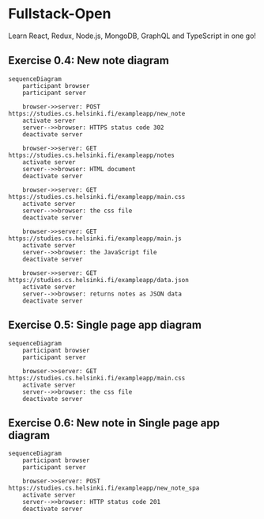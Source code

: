 # Fullstack-Open
Learn React, Redux, Node.js, MongoDB, GraphQL and TypeScript in one go!

## Exercise 0.4: New note diagram
```mermaid
sequenceDiagram
    participant browser
    participant server

    browser->>server: POST https://studies.cs.helsinki.fi/exampleapp/new_note
    activate server
    server-->>browser: HTTPS status code 302
    deactivate server

    browser->>server: GET https://studies.cs.helsinki.fi/exampleapp/notes
    activate server
    server-->>browser: HTML document
    deactivate server

    browser->>server: GET https://studies.cs.helsinki.fi/exampleapp/main.css
    activate server
    server-->>browser: the css file
    deactivate server

    browser->>server: GET https://studies.cs.helsinki.fi/exampleapp/main.js
    activate server
    server-->>browser: the JavaScript file
    deactivate server

    browser->>server: GET https://studies.cs.helsinki.fi/exampleapp/data.json
    activate server
    server-->>browser: returns notes as JSON data
    deactivate server
```

## Exercise 0.5: Single page app diagram
```mermaid
sequenceDiagram
    participant browser
    participant server

    browser->>server: GET https://studies.cs.helsinki.fi/exampleapp/main.css
    activate server
    server-->>browser: the css file
    deactivate server
```

## Exercise 0.6: New note in Single page app diagram
```mermaid
sequenceDiagram
    participant browser
    participant server

    browser->>server: POST https://studies.cs.helsinki.fi/exampleapp/new_note_spa
    activate server
    server-->>browser: HTTP status code 201
    deactivate server
```
